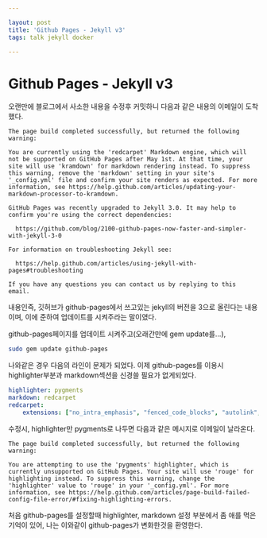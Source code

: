 ```yaml
---

layout: post
title: 'Github Pages - Jekyll v3'
tags: talk jekyll docker

---
```


# Github Pages - Jekyll v3

오랜만에 블로그에서 사소한 내용을 수정후 커밋하니 다음과 같은 내용의 이메일이 도착했다.

```
The page build completed successfully, but returned the following warning:

You are currently using the 'redcarpet' Markdown engine, which will not be supported on GitHub Pages after May 1st. At that time, your site will use 'kramdown' for markdown rendering instead. To suppress this warning, remove the 'markdown' setting in your site's '_config.yml' file and confirm your site renders as expected. For more information, see https://help.github.com/articles/updating-your-markdown-processor-to-kramdown.

GitHub Pages was recently upgraded to Jekyll 3.0. It may help to confirm you're using the correct dependencies:

  https://github.com/blog/2100-github-pages-now-faster-and-simpler-with-jekyll-3-0

For information on troubleshooting Jekyll see:

  https://help.github.com/articles/using-jekyll-with-pages#troubleshooting

If you have any questions you can contact us by replying to this email.
```

내용인즉, 깃허브가 github-pages에서 쓰고있는 jekyll의 버전을 3으로 올린다는 내용이며, 이에 준하여 업데이트를 시켜주라는 말이였다.



github-pages페이지를 업데이트 시켜주고(오래간만에 gem update를...),

```bash
sudo gem update github-pages
```


나와같은 경우 다음의 라인이 문제가 되었다. 이제 github-pages를 이용시 highlighter부분과 markdown섹션을 신경쓸 필요가 없게되었다.

``` yaml
highlighter: pygments
markdown: redcarpet
redcarpet:
    extensions: ["no_intra_emphasis", "fenced_code_blocks", "autolink", "tables", "with_toc_data"]

```

수정시, highlighter만 pygments로 나두면 다음과 같은 메시지로 이메일이 날라온다.


```
The page build completed successfully, but returned the following warning:

You are attempting to use the 'pygments' highlighter, which is currently unsupported on GitHub Pages. Your site will use 'rouge' for highlighting instead. To suppress this warning, change the 'highlighter' value to 'rouge' in your '_config.yml'. For more information, see https://help.github.com/articles/page-build-failed-config-file-error/#fixing-highlighting-errors.

```


처음 github-pages를 설정할때 highlighter, markdown 설정 부분에서 좀 애를 먹은 기억이 있어, 나는 이와같이 github-pages가 변화한것을 환영한다.
